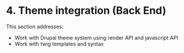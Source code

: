 # 4. Theme integration (Back End)

This section addresses:
* Work with Drupal theme system using render API and javascript API
* Work with twig templates and syntax
